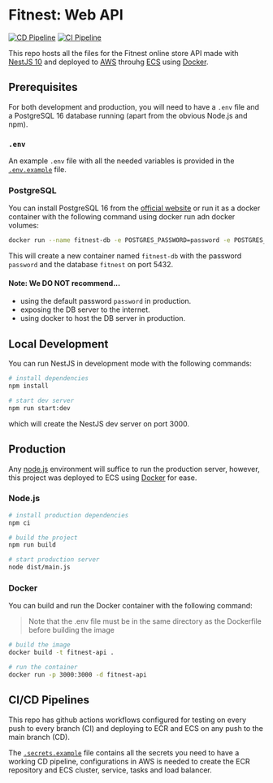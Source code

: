 # Fitnest: Web API

[![CD Pipeline](https://github.com/fitnestcorp/fitnest-api-backend/actions/workflows/cd.yml/badge.svg?branch=main)](https://github.com/fitnestcorp/fitnest-api-backend/actions/workflows/cd.yml) [![CI Pipeline](https://github.com/fitnestcorp/fitnest-api-backend/actions/workflows/ci.yml/badge.svg?branch=main)](https://github.com/fitnestcorp/fitnest-api-backend/actions/workflows/ci.yml)

This repo hosts all the files for the Fitnest online store API made with [NestJS 10](https://nestjs.com/) and deployed to [AWS](https://aws.amazon.com/) throuhg [ECS](https://aws.amazon.com/ecs/) using [Docker](https://www.docker.com/get-started/).


## Prerequisites

For both development and production, you will need to have a `.env` file and a PostgreSQL 16 database running (apart from the obvious Node.js and npm).

### `.env`

An example `.env` file with all the needed variables is provided in the [`.env.example`](https://github.com/fitnestcorp/fitnest-api-backend/blob/main/.env.example) file.

### PostgreSQL

You can install PostgreSQL 16 from the [official website](https://www.postgresql.org/download/) or run it as a docker container with the following command using docker run adn docker volumes:

``` bash
docker run --name fitnest-db -e POSTGRES_PASSWORD=password -e POSTGRES_DB=fitnest -p 5432:5432 -v fitnest-db-data:/var/lib/postgresql/data -d postgres:16
```

This will create a new container named `fitnest-db` with the password `password` and the database `fitnest` on port 5432.

#### Note: **We DO NOT recommend...**
- using the default password `password` in production.
- exposing the DB server to the internet.
- using docker to host the DB server in production.

## Local Development

You can run NestJS in development mode with the following commands:

``` bash
# install dependencies
npm install

# start dev server
npm run start:dev
```

which will create the NestJS dev server on port 3000.

## Production

Any [node.js](https://nodejs.org/en/blog/release/v20.15.0) environment will suffice to run the production server, however, this project was deployed to ECS using [Docker](https://www.docker.com/get-started/) for ease.

### Node.js

``` bash
# install production dependencies
npm ci

# build the project
npm run build

# start production server
node dist/main.js
```

### Docker

You can build and run the Docker container with the following command:

> Note that the .env file must be in the same directory as the Dockerfile before building the image

``` bash
# build the image
docker build -t fitnest-api .

# run the container
docker run -p 3000:3000 -d fitnest-api
```

## CI/CD Pipelines

This repo has github actions workflows configured for testing on every push to every branch (CI) and deploying to ECR and ECS on any push to the main branch (CD).

The [`.secrets.example`](https://github.com/fitnestcorp/fitnest-api-backend/blob/main/.secrets.example) file contains all the secrets you need to have a working CD pipeline, configurations in AWS is needed to create the ECR repository and ECS cluster, service, tasks and load balancer.
